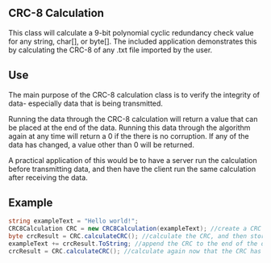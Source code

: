 ## CRC-8 Calculation
This class will calculate a 9-bit polynomial cyclic redundancy check value for any string, char[], or byte[]. The included application demonstrates this by calculating the CRC-8 of any .txt file imported by the user.

## Use
The main purpose of the CRC-8 calculation class is to verify the integrity of data- especially data that is being transmitted. 

Running the data through the CRC-8 calculation will return a value that can be placed at the end of the data. Running this data through the algorithm again at any time will return a 0 if the there is no corruption. If any of the data has changed, a value other than 0 will be returned. 

A practical application of this would be to have a server run the calculation before transmitting data, and then have the client run the same calculation after receiving the data.

## Example

```csharp
string exampleText = "Hello world!";
CRC8Calculation CRC = new CRC8Calculation(exampleText); //create a CRC object, passing either a string, char[], or byte[] as parameters
byte crcResult = CRC.calculateCRC(); //calculate the CRC, and then store it in crcResult
exampleText += crcResult.ToString; //append the CRC to the end of the data
crcResult = CRC.calculateCRC(); //calculate again now that the CRC has been added, and the result should be 0 if the data has not changed
```

